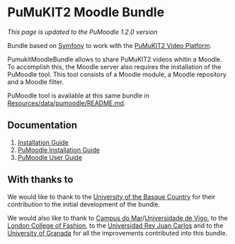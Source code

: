 PuMuKIT2 Moodle Bundle
=======================

*This page is updated to the PuMoodle 1.2.0 version*

Bundle based on [Symfony](http://symfony.com/) to work with the [PuMuKIT2 Video Platform](https://github.com/campusdomar/PuMuKIT2/blob/2.1.x/README.md).

PumukitMoodleBundle allows to share PuMuKIT2 videos whitin a Moodle.
To accomplish this, the Moodle server also requires the installation of
the PuMoodle tool. This tool consists of a Moodle module, a Moodle repository and
a Moodle filter.

PuMoodle tool is available at this same bundle in [Resources/data/pumoodle/README.md](Resources/data/pumoodle/README.md).


Documentation
-------------

1. [Installation Guide](Resources/doc/InstallationGuide.md)
2. [PuMoodle Installation Guide](Resources/doc/PuMoodleInstallationGuide.md)
3. [PuMoodle User Guide](Resources/doc/PuMoodleUserGuide.md)


With thanks to
--------------

We would like to thank to the [University of the Basque Country](http://www.ehu.eus/en/en-home)
for their contribution to the initial development of the bundle.

We would also like to thank to [Campus do Mar](http://campusdomar.es/en/)/[Universidade de Vigo](http://uvigo.es/uvigo_en/index.html), to
the [London College of Fashion](http://www.arts.ac.uk/fashion/), to the [Universidad Rey Juan Carlos](http://www.urjc.es/en/) and to the
[University of Granada](http://www.ugr.es/en/) for all the improvements
contributed into this bundle.
